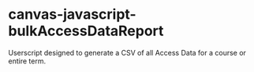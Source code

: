 # canvas-javascript-bulkAccessDataReport
Userscript designed to generate a CSV of all Access Data for a course or entire term.
